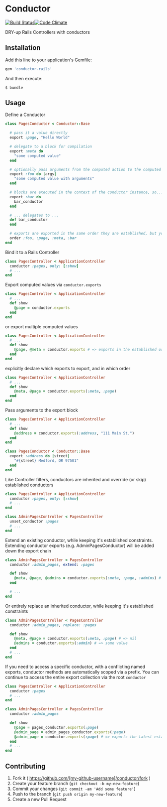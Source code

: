 # Conductor
[![Build Status](https://travis-ci.org/acuppy/conductor.svg?branch=master)](https://travis-ci.org/acuppy/conductor)[![Code Climate](https://codeclimate.com/github/acuppy/conductor/badges/gpa.svg)](https://codeclimate.com/github/acuppy/conductor)

DRY-up Rails Controllers with conductors

## Installation

Add this line to your application's Gemfile:

```ruby
gem 'conductor-rails'
```

And then execute:

    $ bundle

## Usage

Define a Conductor

```ruby
class PagesConductor < Conductor::Base

  # pass it a value directly
  export :page, "Hello World"

  # delegate to a block for compilation
  export :meta do
    "some computed value"
  end

  # optionally pass arguments from the computed action to the computed value
  export :foo do |args|
    "some computed value with arguments"
  end

  # blocks are executed in the context of the conductor instance, so...
  export :bar do
    bar_conductor
  end

  # ... delegates to ...
  def bar_conductor
  end

  # exports are exported in the same order they are established, but you can override that order...
  order :foo, :page, :meta, :bar
end
```

Bind it to a Rails Controller

```ruby
class PagesController < ApplicationController
  conductor :pages, only: [:show]
  # ...
end
```

Export computed values via `conductor.exports`
```ruby
class PagesController < ApplicationController
  # ...
  def show
    @page = conductor.exports
  end
end
```
or export multiple computed values

```ruby
class PagesController < ApplicationController
  # ...
  def show
    @page, @meta = conductor.exports # => exports in the established order
  end
end
```
explicitly declare which exports to export, and in which order
```ruby
class PagesController < ApplicationController
  # ...
  def show
    @meta, @page = conductor.exports(:meta, :page)
  end
end
```
Pass arguments to the export block
```ruby
class PagesController < ApplicationController
  # ...
  def show
    @address = conductor.exports(:address, "111 Main St.")
  end
end

class PagesConductor < Conductor::Base
  export :address do |street|
    "#{street} Medford, OR 97501"
  end
end
```

Like Controller filters, conductors are inherited and override (or skip) established conductors

```ruby
class PagesController < ApplicationController
  conductor :pages, only: [:show]
  # ...
end

class AdminPagesController < PagesController
  unset_conductor :pages
  # ...
end
```

Extend an existing conductor, while keeping it's established constraints.  Extending conductor exports (e.g. AdminPagesConductor) will be added down the export chain
```ruby
class AdminPagesController < PagesController
  conductor :admin_pages, extend: :pages

  def show
    @meta, @page, @admins = conductor.exports(:meta, :page, :admins) # => all values available
  end

  # ...
end
```

Or entirely replace an inherited conductor, while keeping it's established constraints
```ruby
class AdminPagesController < PagesController
  conductor :admin_pages, replace: :pages

  def show
    @meta, @page = conductor.exports(:meta, :page) # => nil
    @admins = conductor.exports(:admin) # => some value
  end
  # ...
end
```

If you need to access a specific conductor, with a conflicting named exports, conductor methods are automatically scoped via a prefix.  You can continue to access the entire export collection via the root `conductor`
```ruby
class PagesController < ApplicationController
  conductor :pages
  # ...
end

class AdminPagesController < PagesController
  conductor :admin_pages

  def show
    @page = pages_conductor.exports(:page)
    @admin_page = admin_pages_conductor.exports(:page)
    @admin_page = conductor.exports(:page) # => exports the latest established export (AdminPages)
  end
  # ...
end
```

## Contributing

1. Fork it ( https://github.com/[my-github-username]/conductor/fork )
2. Create your feature branch (`git checkout -b my-new-feature`)
3. Commit your changes (`git commit -am 'Add some feature'`)
4. Push to the branch (`git push origin my-new-feature`)
5. Create a new Pull Request
